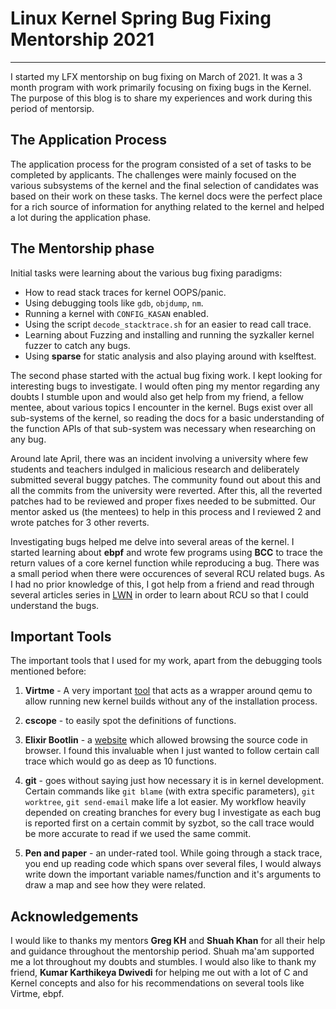 # Linux Kernel Spring Bug Fixing Mentorship 2021
---
I started my LFX mentorship on bug fixing on March of 2021. It was a 3 month
program with work primarily focusing on fixing bugs in the Kernel. The purpose
of this blog is to share my experiences and work during this period of
mentorsip.

## The Application Process
The application process for the program consisted of a set of tasks to be
completed by applicants. The challenges were mainly focused on the various
subsystems of the kernel and the final selection of candidates was based on
their work on these tasks. The kernel docs were the perfect place for a rich
source of information for anything related to the kernel and helped a lot
during the application phase.

## The Mentorship phase
Initial tasks were learning about the various bug fixing paradigms:  
 - How to read stack traces for kernel OOPS/panic.
 - Using debugging tools like `gdb`, `objdump`, `nm`.
 - Running a kernel with `CONFIG_KASAN` enabled.
 - Using the script `decode_stacktrace.sh` for an easier to read call trace.
 - Learning about Fuzzing and installing and running the syzkaller kernel
   fuzzer to catch any bugs.
 - Using **sparse** for static analysis and also playing around with kselftest.

The second phase started with the actual bug fixing work. I kept looking for
interesting bugs to investigate. I would often ping my mentor regarding any
doubts I stumble upon and would also get help from my friend, a fellow mentee,
about various topics I encounter in the kernel. Bugs exist over all sub-systems
of the kernel, so reading the docs for a basic understanding of the function
APIs of that sub-system was necessary when researching on any bug.

Around late April, there was an incident involving a university where few
students and teachers indulged in malicious research and deliberately submitted
several buggy patches. The community found out about this and all the commits
from the university were reverted. After this, all the reverted patches had to
be reviewed and proper fixes needed to be submitted. Our mentor asked us (the
mentees) to help in this process and I reviewed 2 and wrote patches for 3 other
reverts.

Investigating bugs helped me delve into several areas of the kernel. I started
learning about **ebpf** and wrote few programs using **BCC** to trace the
return values of a core kernel function while reproducing a bug. There was a
small period when there were occurences of several RCU related bugs.  As I had
no prior knowledge of this, I got help from a friend and read through several
articles series in [LWN](https://lwn.net/) in order to learn about RCU so that I could understand
the bugs.

## Important Tools
The important tools that I used for my work, apart from the debugging tools
mentioned before:
1. **Virtme** - A very important [tool](https://github.com/amluto/virtme) that
   acts as a wrapper around qemu to allow running new kernel builds without any
   of the installation process.

2. **cscope** - to easily spot the definitions of functions.

3. **Elixir Bootlin** - a
   [website](https://elixir.bootlin.com/linux/v5.13-rc3/source) which allowed
   browsing the source code in browser.  I found this invaluable when I just
   wanted to follow certain call trace which would go as deep as 10 functions.

4. **git** - goes without saying just how necessary it is in kernel
   development.  Certain commands like `git blame` (with extra specific
   parameters), `git worktree`, `git send-email` make life a lot easier. My
   workflow heavily depended on creating branches for every bug I investigate
   as each bug is reported first on a certain commit by syzbot, so the call
   trace would be more accurate to read if we used the same commit.

5. **Pen and paper** - an under-rated tool. While going through a stack trace,
   you end up reading code which spans over several files, I would always write
   down the important variable names/function and it's arguments to draw a map
   and see how they were related.

## Acknowledgements
I would like to thanks my mentors **Greg KH** and **Shuah Khan** for all their
help and guidance throughout the mentorship period. Shuah ma'am supported me a
lot throughout my doubts and stumbles. I would also like to thank my friend,
**Kumar Karthikeya Dwivedi** for helping me out with a lot of C and Kernel
concepts and also for his recommendations on several tools like Virtme, ebpf.
